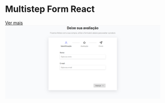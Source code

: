 # Multistep Form React

[Ver mais](https://gustavoalbonico.github.io/multistep-form-react/)
![multistep form react](/img/multistep-form-react.png)
